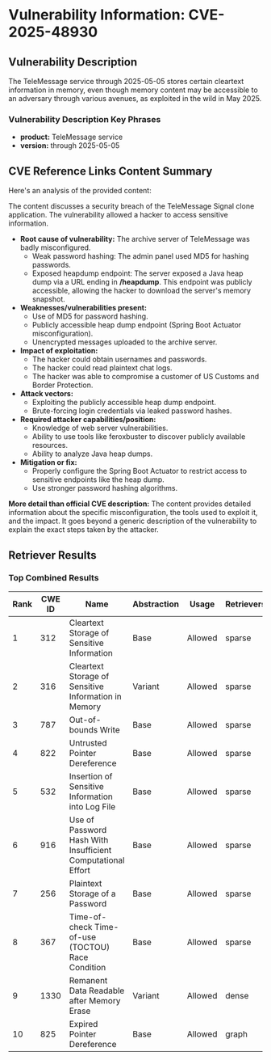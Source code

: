 # Vulnerability Information: CVE-2025-48930

## Vulnerability Description
The TeleMessage service through 2025-05-05 stores certain cleartext information in memory, even though memory content may be accessible to an adversary through various avenues, as exploited in the wild in May 2025.

### Vulnerability Description Key Phrases
- **product:** TeleMessage service
- **version:** through 2025-05-05

## CVE Reference Links Content Summary
Here's an analysis of the provided content:

The content discusses a security breach of the TeleMessage Signal clone application. The vulnerability allowed a hacker to access sensitive information.

*   **Root cause of vulnerability:** The archive server of TeleMessage was badly misconfigured.
    *   Weak password hashing: The admin panel used MD5 for hashing passwords.
    *   Exposed heapdump endpoint: The server exposed a Java heap dump via a URL ending in **/heapdump**. This endpoint was publicly accessible, allowing the hacker to download the server's memory snapshot.
*   **Weaknesses/vulnerabilities present:**
    *   Use of MD5 for password hashing.
    *   Publicly accessible heap dump endpoint (Spring Boot Actuator misconfiguration).
    *   Unencrypted messages uploaded to the archive server.
*   **Impact of exploitation:**
    *   The hacker could obtain usernames and passwords.
    *   The hacker could read plaintext chat logs.
    *   The hacker was able to compromise a customer of US Customs and Border Protection.
*   **Attack vectors:**
    *   Exploiting the publicly accessible heap dump endpoint.
    *   Brute-forcing login credentials via leaked password hashes.
*   **Required attacker capabilities/position:**
    *   Knowledge of web server vulnerabilities.
    *   Ability to use tools like feroxbuster to discover publicly available resources.
    *   Ability to analyze Java heap dumps.
*   **Mitigation or fix:**
    *   Properly configure the Spring Boot Actuator to restrict access to sensitive endpoints like the heap dump.
    *   Use stronger password hashing algorithms.

**More detail than official CVE description:** The content provides detailed information about the specific misconfiguration, the tools used to exploit it, and the impact. It goes beyond a generic description of the vulnerability to explain the exact steps taken by the attacker.

## Retriever Results

### Top Combined Results

| Rank | CWE ID | Name | Abstraction | Usage  | Retrievers | Individual Scores |
|------|--------|------|-------------|-------|------------|-------------------|
| 1 | 312 | Cleartext Storage of Sensitive Information | Base | Allowed | sparse | 0.068 |
| 2 | 316 | Cleartext Storage of Sensitive Information in Memory | Variant | Allowed | sparse | 0.066 |
| 3 | 787 | Out-of-bounds Write | Base | Allowed | sparse | 0.064 |
| 4 | 822 | Untrusted Pointer Dereference | Base | Allowed | sparse | 0.060 |
| 5 | 532 | Insertion of Sensitive Information into Log File | Base | Allowed | sparse | 0.057 |
| 6 | 916 | Use of Password Hash With Insufficient Computational Effort | Base | Allowed | sparse | 0.056 |
| 7 | 256 | Plaintext Storage of a Password | Base | Allowed | sparse | 0.055 |
| 8 | 367 | Time-of-check Time-of-use (TOCTOU) Race Condition | Base | Allowed | sparse | 0.055 |
| 9 | 1330 | Remanent Data Readable after Memory Erase | Variant | Allowed | dense | 0.538 |
| 10 | 825 | Expired Pointer Dereference | Base | Allowed | graph | 0.002 |

